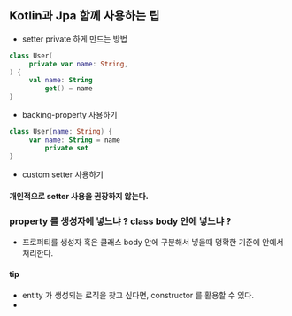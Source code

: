 ## Kotlin과 Jpa 함께 사용하는 팁
- setter private 하게 만드는 방법

``` kotlin
class User(
     private var name: String,
) {
     val name: String
         get() = name
}
```
- backing-property 사용하기

``` kotlin
class User(name: String) {
     var name: String = name
         private set
}
```
- custom setter 사용하기

#### 개인적으로 setter 사용을 권장하지 않는다.

### property 를 생성자에 넣느냐 ? class body 안에 넣느냐 ?
- 프로퍼티를 생성자 혹은 클래스 body 안에 구분해서 넣을때 명확한 기준에 안에서 처리한다.

#### tip 
- entity 가 생성되는 로직을 찾고 싶다면, constructor 를 활용할 수 있다.
- 